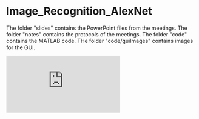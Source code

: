 # Image_Recognition_AlexNet

The folder "slides" contains the PowerPoint files from the meetings.
The folder "notes" contains the protocols of the meetings.
The folder "code" contains the MATLAB code.
THe folder "code/guiImages" contains images for the GUI.

![alt text](https://github.com/jkrn/Image_Recognition_AlexNet/blob/main/poster/TASKO_poster_bert_english_final.pdf?raw=true)
